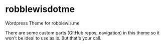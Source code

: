 robblewisdotme
==============

Wordpress Theme for robblewis.me.

There are some custom parts (GitHub repos, navigation) in this theme so it won't be ideal to use as is. But that's your call.
